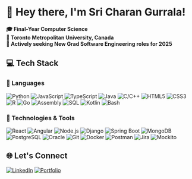 # 👋 Hey there, I'm Sri Charan Gurrala!

**🎓 Final-Year Computer Science**  
**📍 Toronto Metropolitan University, Canada**  
**🚀 Actively seeking New Grad Software Engineering roles for 2025**

## 💻 Tech Stack

### 🧠 Languages
![Python](https://img.shields.io/badge/-Python-3776AB?style=for-the-badge&logo=python&logoColor=white)
![JavaScript](https://img.shields.io/badge/-JavaScript-F7DF1E?style=for-the-badge&logo=javascript&logoColor=black)
![TypeScript](https://img.shields.io/badge/-TypeScript-3178C6?style=for-the-badge&logo=typescript&logoColor=white)
![Java](https://img.shields.io/badge/-Java-007396?style=for-the-badge&logo=java&logoColor=white)
![C/C++](https://img.shields.io/badge/-C/C++-00599C?style=for-the-badge&logo=c%2B%2B&logoColor=white)
![HTML5](https://img.shields.io/badge/-HTML5-E34F26?style=for-the-badge&logo=html5&logoColor=white)
![CSS3](https://img.shields.io/badge/-CSS3-1572B6?style=for-the-badge&logo=css3&logoColor=white)
![R](https://img.shields.io/badge/-R-276DC3?style=for-the-badge&logo=r&logoColor=white)
![Go](https://img.shields.io/badge/-Go-00ADD8?style=for-the-badge&logo=go&logoColor=white)
![Assembly](https://img.shields.io/badge/-Assembly-6E4C13?style=for-the-badge&logo=none&logoColor=white)
![SQL](https://img.shields.io/badge/-SQL-4479A1?style=for-the-badge&logo=mysql&logoColor=white)
![Kotlin](https://img.shields.io/badge/-Kotlin-0095D5?style=for-the-badge&logo=kotlin&logoColor=white)
![Bash](https://img.shields.io/badge/-Bash-4EAA25?style=for-the-badge&logo=gnubash&logoColor=white)

### 🧰 Technologies & Tools
![React](https://img.shields.io/badge/react-%2320232a.svg?style=for-the-badge&logo=react&logoColor=%2361DAFB)
![Angular](https://img.shields.io/badge/angular-DD0031?style=for-the-badge&logo=angular&logoColor=white)
![Node.js](https://img.shields.io/badge/node.js-43853D?style=for-the-badge&logo=node.js&logoColor=white)
![Django](https://img.shields.io/badge/django-%23092E20.svg?style=for-the-badge&logo=django&logoColor=white)
![Spring Boot](https://img.shields.io/badge/spring%20boot-%236DB33F.svg?style=for-the-badge&logo=springboot&logoColor=white)
![MongoDB](https://img.shields.io/badge/mongodb-%234EA94B.svg?style=for-the-badge&logo=mongodb&logoColor=white)
![PostgreSQL](https://img.shields.io/badge/postgresql-316192?style=for-the-badge&logo=postgresql&logoColor=white)
![Oracle](https://img.shields.io/badge/oracle-FF0000?style=for-the-badge&logo=oracle&logoColor=white)
![Git](https://img.shields.io/badge/git-%23F05033.svg?style=for-the-badge&logo=git&logoColor=white)
![Docker](https://img.shields.io/badge/docker-%230db7ed.svg?style=for-the-badge&logo=docker&logoColor=white)
![Postman](https://img.shields.io/badge/postman-FF6C37?style=for-the-badge&logo=postman&logoColor=white)
![Jira](https://img.shields.io/badge/jira-%230A0FFF.svg?style=for-the-badge&logo=jira&logoColor=white)
![Mockito](https://img.shields.io/badge/mockito-FFA500?style=for-the-badge&logo=mockito&logoColor=white)

## 🌐 Let's Connect

[![LinkedIn](https://img.shields.io/badge/LinkedIn-%230077B5.svg?style=for-the-badge&logo=linkedin&logoColor=white)](https://www.linkedin.com/in/sri-charan-gurrala/)
[![Portfolio](https://img.shields.io/badge/Portfolio-000000?style=for-the-badge&logo=about-dot-me&logoColor=white)](https://www.charangurrala.com/)
